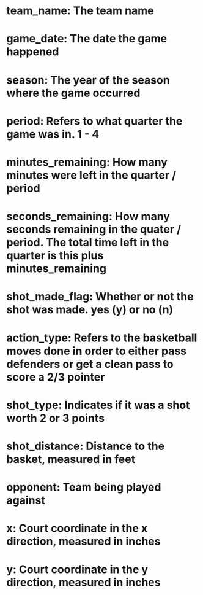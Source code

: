 # team_name: The team name

# game_date: The date the game happened

# season: The year of the season where the game occurred

# period: Refers to what quarter the game was in. 1 - 4

# minutes_remaining: How many minutes were left in the quarter / period

# seconds_remaining: How many seconds remaining in the quater / period. The total time left in the quarter is this plus minutes_remaining

# shot_made_flag: Whether or not the shot was made. yes (y) or no (n)

# action_type: Refers to the basketball moves done in order to either pass defenders or get a clean pass to score a 2/3 pointer

# shot_type: Indicates if it was a shot worth 2 or 3 points

# shot_distance: Distance to the basket, measured in feet

# opponent: Team being played against

# x: Court coordinate in the x direction, measured in inches

# y: Court coordinate in the y direction, measured in inches
